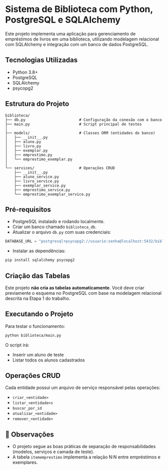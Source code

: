 # Sistema de Biblioteca com Python, PostgreSQL e SQLAlchemy

Este projeto implementa uma aplicação para gerenciamento de empréstimos de livros em uma biblioteca, utilizando modelagem relacional com SQLAlchemy e integração com um banco de dados PostgreSQL.

## Tecnologias Utilizadas

- Python 3.8+
- PostgreSQL
- SQLAlchemy
- psycopg2

## Estrutura do Projeto

```
biblioteca/
├── db.py                        # Configuração da conexão com o banco
├── main.py                      # Script principal de testes
│
├── models/                      # Classes ORM (entidades do banco)
│   ├── __init__.py
│   ├── aluno.py
│   ├── livro.py
│   ├── exemplar.py
│   ├── emprestimo.py
│   └── emprestimo_exemplar.py
│
└── services/                    # Operações CRUD
    ├── __init__.py
    ├── aluno_service.py
    ├── livro_service.py
    ├── exemplar_service.py
    ├── emprestimo_service.py
    └── emprestimo_exemplar_service.py
```

## Pré-requisitos

- PostgreSQL instalado e rodando localmente.
- Criar um banco chamado `biblioteca_db`.
- Atualizar o arquivo `db.py` com suas credenciais:

```python
DATABASE_URL = "postgresql+psycopg2://usuario:senha@localhost:5432/biblioteca_db"
```

- Instalar as dependências:

```bash
pip install sqlalchemy psycopg2
```

##  Criação das Tabelas

Este projeto **não cria as tabelas automaticamente**. Você deve criar previamente o esquema no PostgreSQL com base na modelagem relacional descrita na Etapa 1 do trabalho.

##  Executando o Projeto

Para testar o funcionamento:

```bash
python biblioteca/main.py
```

O script irá:
- Inserir um aluno de teste
- Listar todos os alunos cadastrados

##  Operações CRUD

Cada entidade possui um arquivo de serviço responsável pelas operações:
- `criar_<entidade>`
- `listar_<entidade>s`
- `buscar_por_id`
- `atualizar_<entidade>`
- `remover_<entidade>`

## 📌 Observações

- O projeto segue as boas práticas de separação de responsabilidades (modelos, serviços e camada de teste).
- A tabela `itememprestimo` implementa a relação N:N entre empréstimos e exemplares.
